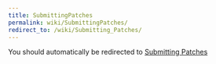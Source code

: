```yaml
---
title: SubmittingPatches
permalink: wiki/SubmittingPatches/
redirect_to: /wiki/Submitting_Patches/
---
```


You should automatically be redirected to [Submitting Patches](/wiki/Submitting_Patches/)
